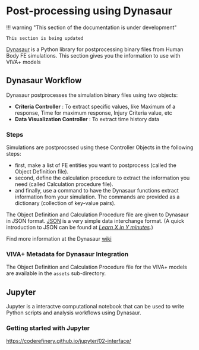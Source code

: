# Post-processing using Dynasaur

!!! warning "This section of the documentation is under development"
    
    This section is being updated

[Dynasaur](https://gitlab.com/VSI-TUGraz/Dynasaur) is a Python library for postprocessing binary files from Human Body FE simulations. This section gives you the information to use with VIVA+ models

## Dynasaur Workflow

Dynasaur postprocesses the simulation binary files using two objects:

- **Criteria Controller** : To extract specific values, like Maximum of a response, Time for maximum response, Injury Criteria value, etc
- **Data Visualization Controller** : To extract time history data

### Steps

Simulations are postprocssed using these Controller Objects in the following steps:

- first, make a list of FE entities you want to postprocess (called the Object Definition file).
- second, define the calculation procedure to extract the information you need (called Calculation procedure file).
- and finally, use a command to have the Dynasaur functions extract information from your simulation. The commands are provided as a  dictionary (collection of key-value pairs).

The Object Definition and Calculation Procedure file are given to Dynasaur in JSON format. [JSON](https://www.json.org/json-en.html) is a very simple data interchange format. (A quick introduction to JSON can be found at _[Learn X in Y minutes](https://learnxinyminutes.com/docs/json/)_.)

Find more information at the Dynasaur [wiki](https://gitlab.com/VSI-TUGraz/Dynasaur/-/wikis/home)

### VIVA+ Metadata for Dynasaur Integration

The Object Definition and Calculation Procedure file for the VIVA+ models are available in the `assets` sub-directory.

## Jupyter

Jupyter is a interactve computational notebook that can be used to write Python scripts and analysis workflows using Dynasaur.

### Getting started with Jupyter

https://coderefinery.github.io/jupyter/02-interface/

